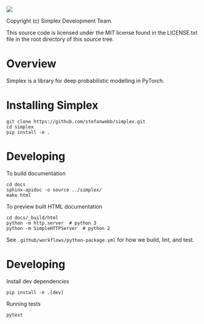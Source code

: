 [![](https://github.com/stefanwebb/simplex/workflows/Python%20package/badge.svg)](https://github.com/stefanwebb/simplex/actions?query=workflow%3A%22Python+package%22)

Copyright (c) Simplex Development Team.

This source code is licensed under the MIT license found in the
LICENSE.txt file in the root directory of this source tree.

# Overview

Simplex is a library for deep probabilistic modelling in PyTorch.

# Installing Simplex

    git clone https://github.com/stefanwebb/simplex.git
    cd simplex
    pip install -e .

# Developing

To build documentation

    cd docs
    sphinx-apidoc -o source ../simplex/
    make html

To preview built HTML documentation

    cd docs/_build/html
    python -m http.server  # python 3 
    python -m SimpleHTTPServer  # python 2

See `.github/workflows/python-package.yml` for how we build, lint, and test.

# Developing

Install dev dependencies

    pip install -e .[dev]
    
Running tests

    pytest
